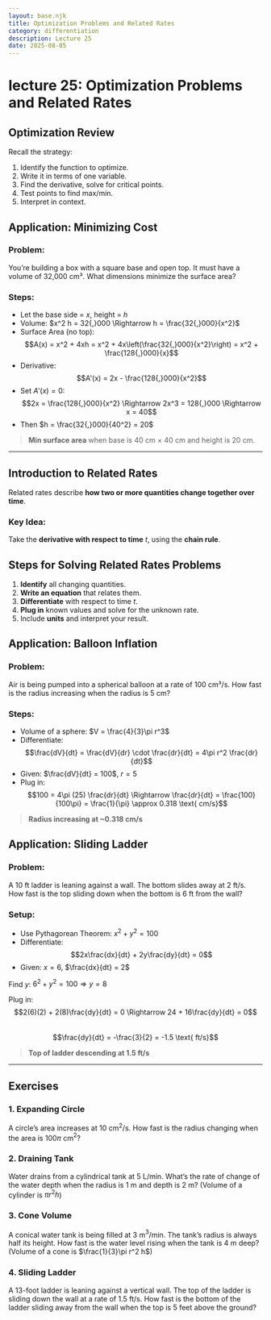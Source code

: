 ```yaml
---
layout: base.njk
title: Optimization Problems and Related Rates
category: differentiation
description: Lecture 25
date: 2025-08-05
---
```


# lecture 25: Optimization Problems and Related Rates

## Optimization Review

Recall the strategy:
1. Identify the function to optimize.
2. Write it in terms of one variable.
3. Find the derivative, solve for critical points.
4. Test points to find max/min.
5. Interpret in context.


## Application: Minimizing Cost

### Problem:
You’re building a box with a square base and open top. It must have a volume of 32,000 cm³. What dimensions minimize the surface area?

### Steps:

- Let the base side = $x$, height = $h$
- Volume: $x^2 h = 32{,}000 \Rightarrow h = \frac{32{,}000}{x^2}$
- Surface Area (no top):  
  $$A(x) = x^2 + 4xh = x^2 + 4x\left(\frac{32{,}000}{x^2}\right) = x^2 + \frac{128{,}000}{x}$$
- Derivative:
  $$A'(x) = 2x - \frac{128{,}000}{x^2}$$
- Set $A'(x) = 0$:
  $$2x = \frac{128{,}000}{x^2} \Rightarrow 2x^3 = 128{,}000 \Rightarrow x = 40$$
- Then $h = \frac{32{,}000}{40^2} = 20$

> **Min surface area** when base is 40 cm × 40 cm and height is 20 cm.

---

## Introduction to Related Rates

Related rates describe **how two or more quantities change together over time**.

### Key Idea:
Take the **derivative with respect to time** $t$, using the **chain rule**.


## Steps for Solving Related Rates Problems

1. **Identify** all changing quantities.
2. **Write an equation** that relates them.
3. **Differentiate** with respect to time $t$.
4. **Plug in** known values and solve for the unknown rate.
5. Include **units** and interpret your result.


## Application: Balloon Inflation

### Problem:
Air is being pumped into a spherical balloon at a rate of 100 cm³/s. How fast is the radius increasing when the radius is 5 cm?

### Steps:
- Volume of a sphere: $V = \frac{4}{3}\pi r^3$
- Differentiate:
  $$\frac{dV}{dt} = \frac{dV}{dr} \cdot \frac{dr}{dt} = 4\pi r^2 \frac{dr}{dt}$$
- Given: $\frac{dV}{dt} = 100$, $r = 5$
- Plug in:
  $$100 = 4\pi (25) \frac{dr}{dt} \Rightarrow \frac{dr}{dt} = \frac{100}{100\pi} = \frac{1}{\pi} \approx 0.318 \text{ cm/s}$$

> **Radius increasing at ~0.318 cm/s**



## Application: Sliding Ladder

### Problem:
A 10 ft ladder is leaning against a wall. The bottom slides away at 2 ft/s. How fast is the top sliding down when the bottom is 6 ft from the wall?

### Setup:
- Use Pythagorean Theorem: $x^2 + y^2 = 100$
- Differentiate:
  $$2x\frac{dx}{dt} + 2y\frac{dy}{dt} = 0$$
- Given: $x = 6$, $\frac{dx}{dt} = 2$

Find $y$: $6^2 + y^2 = 100 \Rightarrow y = 8$

Plug in:
$$2(6)(2) + 2(8)\frac{dy}{dt} = 0 \Rightarrow 24 + 16\frac{dy}{dt} = 0$$  
$$\frac{dy}{dt} = -\frac{3}{2} = -1.5 \text{ ft/s}$$

> **Top of ladder descending at 1.5 ft/s**

---

## Exercises


### 1. Expanding Circle
A circle’s area increases at 10 cm$^2$/s. How fast is the radius changing when the area is $100\pi$ cm$^2$?

### 2. Draining Tank
Water drains from a cylindrical tank at 5 L/min. What’s the rate of change of the water depth when the radius is 1 m and depth is 2 m? (Volume of a cylinder is $\pi r^2 h$)

### 3. Cone Volume
A conical water tank is being filled at 3 m$^3$/min. The tank’s radius is always half its height. How fast is the water level rising when the tank is 4 m deep? (Volume of a cone is $\frac{1}{3}\pi r^2 h$)

### 4. Sliding Ladder
A 13-foot ladder is leaning against a vertical wall. The top of the ladder is sliding down the wall at a rate of 1.5 ft/s. How fast is the bottom of the ladder sliding away from the wall when the top is 5 feet above the ground?
